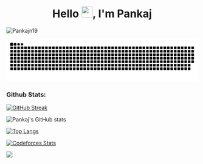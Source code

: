 <h1 align="center">Hello <img src="https://github.com/TheDudeThatCode/TheDudeThatCode/blob/master/Assets/Hi.gif" width="29px" height="29px">, I'm Pankaj </h1>

<p align="left"> <img src="https://komarev.com/ghpvc/?username=Pankajn19&label=Profile%20views&color=0e75b6&style=flat" alt="Pankajn19" /> </p>

<div align="center">
  <img  src="https://github.com/1999AZZAR/1999AZZAR/blob/readme/resources/img/grid-snake.svg"
       alt="snake" /></a>
</div>
<h3 align="left">Github Stats:</h3>
  
[![GitHub Streak](https://github-readme-streak-stats.herokuapp.com/?user=Pankajn19&theme=highcontrast)](https://git.io/streak-stats)

![Pankaj's GitHub stats](https://github-readme-stats-sigma-five.vercel.app/api?username=Pankajn19&show_icons=true&theme=radical)

[![Top Langs](https://github-readme-stats-sigma-five.vercel.app/api/top-langs/?username=Pankajn19)](https://github.com/anuraghazra/github-readme-stats)

[![Codeforces Stats](https://codeforces-readme-stats.vercel.app/api/card?username=lazy_wallflower)](https://codeforces.com/profile/lazy_wallflower)

![](https://leetcard.jacoblin.cool/lazy_wallflower?ext=contest)

